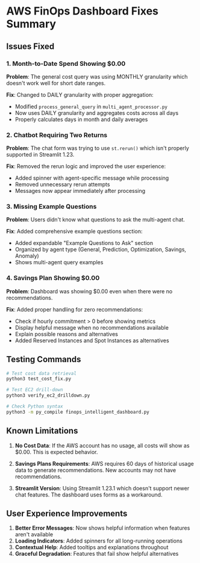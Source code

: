 # AWS FinOps Dashboard Fixes Summary

## Issues Fixed

### 1. Month-to-Date Spend Showing $0.00
**Problem**: The general cost query was using MONTHLY granularity which doesn't work well for short date ranges.

**Fix**: Changed to DAILY granularity with proper aggregation:
- Modified `process_general_query` in `multi_agent_processor.py`
- Now uses DAILY granularity and aggregates costs across all days
- Properly calculates days in month and daily averages

### 2. Chatbot Requiring Two Returns
**Problem**: The chat form was trying to use `st.rerun()` which isn't properly supported in Streamlit 1.23.

**Fix**: Removed the rerun logic and improved the user experience:
- Added spinner with agent-specific message while processing
- Removed unnecessary rerun attempts
- Messages now appear immediately after processing

### 3. Missing Example Questions
**Problem**: Users didn't know what questions to ask the multi-agent chat.

**Fix**: Added comprehensive example questions section:
- Added expandable "Example Questions to Ask" section
- Organized by agent type (General, Prediction, Optimization, Savings, Anomaly)
- Shows multi-agent query examples

### 4. Savings Plan Showing $0.00
**Problem**: Dashboard was showing $0.00 even when there were no recommendations.

**Fix**: Added proper handling for zero recommendations:
- Check if hourly commitment > 0 before showing metrics
- Display helpful message when no recommendations available
- Explain possible reasons and alternatives
- Added Reserved Instances and Spot Instances as alternatives

## Testing Commands

```bash
# Test cost data retrieval
python3 test_cost_fix.py

# Test EC2 drill-down
python3 verify_ec2_drilldown.py

# Check Python syntax
python3 -m py_compile finops_intelligent_dashboard.py
```

## Known Limitations

1. **No Cost Data**: If the AWS account has no usage, all costs will show as $0.00. This is expected behavior.

2. **Savings Plans Requirements**: AWS requires 60 days of historical usage data to generate recommendations. New accounts may not have recommendations.

3. **Streamlit Version**: Using Streamlit 1.23.1 which doesn't support newer chat features. The dashboard uses forms as a workaround.

## User Experience Improvements

1. **Better Error Messages**: Now shows helpful information when features aren't available
2. **Loading Indicators**: Added spinners for all long-running operations
3. **Contextual Help**: Added tooltips and explanations throughout
4. **Graceful Degradation**: Features that fail show helpful alternatives